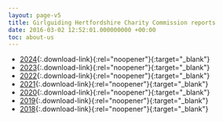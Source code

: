 ```yaml
---
layout: page-v5
title: Girlguiding Hertfordshire Charity Commission reports
date: 2016-03-02 12:52:01.000000000 +00:00
toc: about-us
---
```


- [2024](/assets/docs/2025/2024-charity-commission-report.pdf "Girlguiding Hertfordshire Unaudited Financial Statements 2024"){:.download-link}{:rel="noopener"}{:target="_blank"}
- [2023](/assets/docs/2024/2023-charity-commission-report.pdf "Girlguiding Hertfordshire Unaudited Financial Statements 2023"){:.download-link}{:rel="noopener"}{:target="_blank"}
- [2022](/assets/docs/2023/2022-charity-commission-report.pdf "Girlguiding Hertfordshire Unaudited Financial Statements 2022"){:.download-link}{:rel="noopener"}{:target="_blank"}
- [2021](/assets/docs/accounts/FY21-financial-statements.pdf "Girlguiding Hertfordshire Unaudited Financial Statements 2021"){:.download-link}{:rel="noopener"}{:target="_blank"}
- [2020](/wp-content/uploads/2021/07/Financial-Statements-ye-31.12.20.pdf "Girlguiding Hertfordshire Unaudited Financial Statements 2020"){:.download-link}{:rel="noopener"}{:target="_blank"}
- [2019](/wp-content/uploads/2021/05/Charity-Commission-Report-2019.pdf "Girlguiding Hertfordshire Charity Commission Report 2019"){:.download-link}{:rel="noopener"}{:target="_blank"}
- [2018](/wp-content/uploads/2021/05/Charity-Commission-Report-2018.pdf "Girlguiding Hertfordshire Charity Commission Report 2018"){:.download-link}{:rel="noopener"}{:target="_blank"}
